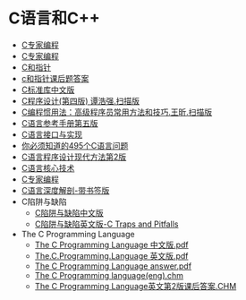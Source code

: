 # C语言和C++


* [C专家编程](https://sn9.us/file/632278-375758992)
* <a href="https://sn9.us/file/632278-375758992" target="_blank">C专家编程</a>
* [C和指针](https://sn9.us/file/632278-375759118)
* [c和指针课后题答案](https://sn9.us/file/632278-376032122)
* [C标准库中文版](https://sn9.us/file/632278-413723421)
* [C程序设计(第四版) 谭浩强.扫描版](https://sn9.us/file/632278-413723439)
* [C编程惯用法：高级程序员常用方法和技巧.王昕.扫描版](https://sn9.us/file/632278-413723433)
* [C语言参考手册第五版](https://sn9.us/file/632278-413723430)
* [C语言接口与实现](https://sn9.us/file/632278-376035626)
* [你必须知道的495个C语言问题](https://sn9.us/file/632278-376034345)
* [C语言程序设计现代方法第2版](https://sn9.us/file/632278-376033973)
* [C语言核心技术](https://sn9.us/file/632278-376033493)
* [C专家编程](https://sn9.us/file/632278-376032112)
* [C语言深度解剖-带书签版](https://sn9.us/file/632278-376033508)
* C陷阱与缺陷
    * [C陷阱与缺陷中文版](https://sn9.us/file/632278-376032403)
    * [C陷阱与缺陷英文版-C Traps and Pitfalls](https://sn9.us/file/632278-413743884)
* The C Programming Language
    * [The C Programming Language 中文版.pdf](https://sn9.us/file/632278-413723448)
    * [The.C.Programming.Language 英文版.pdf](https://sn9.us/file/632278-413723457)
    * [The C Programming Language answer.pdf](https://sn9.us/file/632278-413723451)
    * [The C Programming language(eng).chm](https://sn9.us/file/632278-413723445)
    * [The C Programming Language英文第2版课后答案.CHM](https://sn9.us/file/632278-413723454)


















